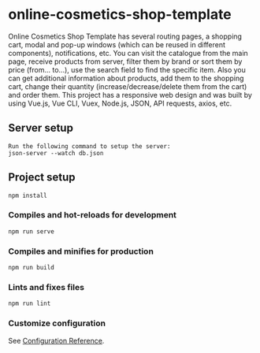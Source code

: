 # online-cosmetics-shop-template

Online Cosmetics Shop Template has several routing pages, a shopping cart, modal and pop-up windows (which can be reused in different components), notifications, etc.
You can visit the catalogue from the main page, receive products from server, filter them by brand or sort them by price (from... to...), use the search field to find the specific item. Also you can get additional information about products, add them to the shopping cart, change their quantity (increase/decrease/delete them from the cart) and order them.
This project has a responsive web design and was built by using Vue.js, Vue CLI, Vuex, Node.js, JSON, API requests, axios, etc.

## Server setup
```
Run the following command to setup the server:
json-server --watch db.json

```

## Project setup
```
npm install
```

### Compiles and hot-reloads for development
```
npm run serve
```

### Compiles and minifies for production
```
npm run build
```

### Lints and fixes files
```
npm run lint
```

### Customize configuration
See [Configuration Reference](https://cli.vuejs.org/config/).
